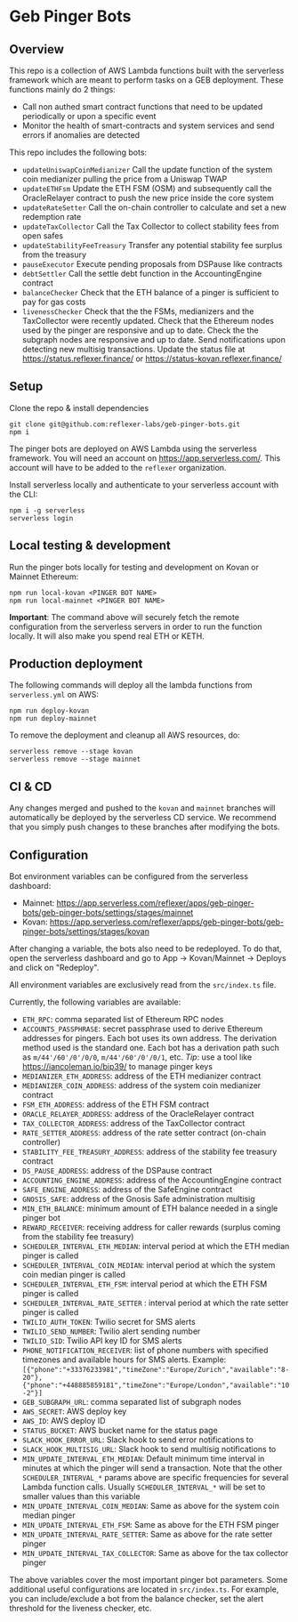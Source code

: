 # Geb Pinger Bots

## Overview

This repo is a collection of AWS Lambda functions built with the serverless framework which are meant to perform tasks on a GEB deployment. These functions mainly do 2 things:

- Call non authed smart contract functions that need to be updated periodically or upon a specific event
- Monitor the health of smart-contracts and system services and send errors if anomalies are detected

This repo includes the following bots:

- `updateUniswapCoinMedianizer` Call the update function of the system coin medianizer pulling the price from a Uniswap TWAP
- `updateETHFsm` Update the ETH FSM (OSM) and subsequently call the OracleRelayer contract to push the new price inside the core system
- `updateRateSetter` Call the on-chain controller to calculate and set a new redemption rate
- `updateTaxCollector` Call the Tax Collector to collect stability fees from open safes
- `updateStabilityFeeTreasury` Transfer any potential stability fee surplus from the treasury
- `pauseExecutor` Execute pending proposals from DSPause like contracts
- `debtSettler` Call the settle debt function in the AccountingEngine contract
- `balanceChecker` Check that the ETH balance of a pinger is sufficient to pay for gas costs
- `livenessChecker` Check that the the FSMs, medianizers and the TaxCollector were recently updated. Check that the Ethereum nodes used by the pinger are responsive and up to date. Check the the subgraph nodes are responsive and up to date. Send notifications upon detecting new multisig transactions. Update the status file at https://status.reflexer.finance/ or https://status-kovan.reflexer.finance/

## Setup

Clone the repo & install dependencies

```
git clone git@github.com:reflexer-labs/geb-pinger-bots.git
npm i
```

The pinger bots are deployed on AWS Lambda using the serverless framework. You will need an account on https://app.serverless.com/. This account will have to be added to the `reflexer` organization.

Install serverless locally and authenticate to your serverless account with the CLI:

```
npm i -g serverless
serverless login
```

## Local testing & development

Run the pinger bots locally for testing and development on Kovan or Mainnet Ethereum:

```
npm run local-kovan <PINGER BOT NAME>
npm run local-mainnet <PINGER BOT NAME>
```

**Important**: The command above will securely fetch the remote configuration from the serverless servers in order to run the function locally. It will also make you spend real ETH or KETH.

## Production deployment

The following commands will deploy all the lambda functions from `serverless.yml` on AWS:

```
npm run deploy-kovan
npm run deploy-mainnet
```

To remove the deployment and cleanup all AWS resources, do:

```
serverless remove --stage kovan
serverless remove --stage mainnet
```

## CI & CD

Any changes merged and pushed to the `kovan` and `mainnet` branches will automatically be deployed by the serverless CD service. We recommend that you simply push changes to these branches after modifying the bots.

## Configuration

Bot environment variables can be configured from the serverless dashboard:

- Mainnet: https://app.serverless.com/reflexer/apps/geb-pinger-bots/geb-pinger-bots/settings/stages/mainnet
- Kovan: https://app.serverless.com/reflexer/apps/geb-pinger-bots/geb-pinger-bots/settings/stages/kovan

After changing a variable, the bots also need to be redeployed. To do that, open the serverless dashboard and go to App -> Kovan/Mainnet -> Deploys and click on "Redeploy".

All environment variables are exclusively read from the `src/index.ts` file.

Currently, the following variables are available:

- `ETH_RPC`: comma separated list of Ethereum RPC nodes
- `ACCOUNTS_PASSPHRASE`: secret passphrase used to derive Ethereum addresses for pingers. Each bot uses its own address. The derivation method used is the standard one. Each bot has a derivation path such as `m/44'/60'/0'/0/0`, `m/44'/60'/0'/0/1`, etc. _Tip_: use a tool like https://iancoleman.io/bip39/ to manage pinger keys
- `MEDIANIZER_ETH_ADDRESS`: address of the ETH medianizer contract
- `MEDIANIZER_COIN_ADDRESS`: address of the system coin medianizer contract
- `FSM_ETH_ADDRESS`: address of the ETH FSM contract
- `ORACLE_RELAYER_ADDRESS`: address of the OracleRelayer contract
- `TAX_COLLECTOR_ADDRESS`: address of the TaxCollector contract
- `RATE_SETTER_ADDRESS`: address of the rate setter contract (on-chain controller)
- `STABILITY_FEE_TREASURY_ADDRESS`: address of the stability fee treasury contract
- `DS_PAUSE_ADDRESS`: address of the DSPause contract
- `ACCOUNTING_ENGINE_ADDRESS`: address of the AccountingEngine contract
- `SAFE_ENGINE_ADDRESS`: address of the SafeEngine contract
- `GNOSIS_SAFE`: address of the Gnosis Safe administration multisig
- `MIN_ETH_BALANCE`: minimum amount of ETH balance needed in a single pinger bot
- `REWARD_RECEIVER`: receiving address for caller rewards (surplus coming from the stability fee treasury)
- `SCHEDULER_INTERVAL_ETH_MEDIAN`: interval period at which the ETH median pinger is called
- `SCHEDULER_INTERVAL_COIN_MEDIAN`: interval period at which the system coin median pinger is called
- `SCHEDULER_INTERVAL_ETH_FSM`: interval period at which the ETH FSM pinger is called
- `SCHEDULER_INTERVAL_RATE_SETTER` : interval period at which the rate setter pinger is called
- `TWILIO_AUTH_TOKEN`: Twilio secret for SMS alerts
- `TWILIO_SEND_NUMBER`: Twilio alert sending number
- `TWILIO_SID`: Twilio API key ID for SMS alerts
- `PHONE_NOTIFICATION_RECEIVER`: list of phone numbers with specified timezones and available hours for SMS alerts. Example: `[{"phone":"+33376233981","timeZone":"Europe/Zurich","available":"8-20"},{"phone":"+448885859181","timeZone":"Europe/London","available":"10-2"}]`
- `GEB_SUBGRAPH_URL`: comma separated list of subgraph nodes
- `AWS_SECRET`: AWS deploy key
- `AWS_ID`: AWS deploy ID
- `STATUS_BUCKET`: AWS bucket name for the status page
- `SLACK_HOOK_ERROR_URL`: Slack hook to send error notifications to
- `SLACK_HOOK_MULTISIG_URL`: Slack hook to send multisig notifications to
- `MIN_UPDATE_INTERVAL_ETH_MEDIAN`: Default minimum time interval in minutes at which the pinger will send a transaction. Note that the other `SCHEDULER_INTERVAL_*` params above are specific frequencies for several Lambda function calls. Usually `SCHEDULER_INTERVAL_*` will be set to smaller values than this variable
- `MIN_UPDATE_INTERVAL_COIN_MEDIAN`: Same as above for the system coin median pinger
- `MIN_UPDATE_INTERVAL_ETH_FSM`: Same as above for the ETH FSM pinger
- `MIN_UPDATE_INTERVAL_RATE_SETTER`: Same as above for the rate setter pinger
- `MIN_UPDATE_INTERVAL_TAX_COLLECTOR`: Same as above for the tax collector pinger

The above variables cover the most important pinger bot parameters. Some additional useful configurations are located in `src/index.ts`. For example, you can include/exclude a bot from the balance checker, set the alert threshold for the liveness checker, etc.
